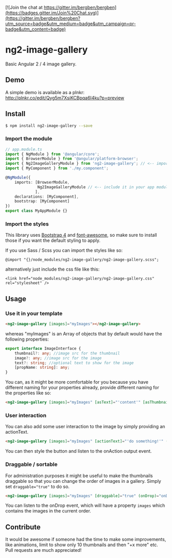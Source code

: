 [![Join the chat at https://gitter.im/bergben/bergben](https://badges.gitter.im/Join%20Chat.svg)](https://gitter.im/bergben/bergben?utm_source=badge&utm_medium=badge&utm_campaign=pr-badge&utm_content=badge)

# ng2-image-gallery
Basic Angular 2 / 4 image gallery.

## Demo
A simple demo is available as a plnkr: http://plnkr.co/edit/Qyg5m7XsiKCBpqa6I4ku?p=preview

## Install
```bash
$ npm install ng2-image-gallery --save
```

### Import the module
```TypeScript
// app.module.ts
import { NgModule } from '@angular/core';
import { BrowserModule } from '@angular/platform-browser';
import { Ng2ImageGalleryModule } from 'ng2-image-gallery'; // <-- import the module
import { MyComponent } from './my.component';

@NgModule({
    imports: [BrowserModule,
              Ng2ImageGalleryModule // <-- include it in your app module
             ],
    declarations: [MyComponent],  
    bootstrap: [MyComponent]
})
export class MyAppModule {}
```
### Import the styles
This library uses <a href="https://v4-alpha.getbootstrap.com/getting-started/download/#package-managers">Bootstrap 4</a> and <a href="https://www.npmjs.com/package/font-awesome">font-awesome</a>, so make sure to install those if you want the default styling to apply.

If you use Sass / Scss you can import the styles like so:
```
@import "{}/node_modules/ng2-image-gallery/ng2-image-gallery.scss";
```
alternatively just include the css file like this:
``` 
<link href="node_modules/ng2-image-gallery/ng2-image-gallery.css" rel="stylesheet" />
```
## Usage

### Use it in your template
```html
<ng2-image-gallery [images]="myImages"></ng2-image-gallery> 
```

whereas "myImages" is an Array of objects that by default would have the following properties:
```TypeScript
export interface ImageInterface {
    thumbnail?: any; //image src for the thumbnail
    image?: any; //image src for the image 
    text?: string; //optional text to show for the image
    [propName: string]: any;
}
```

You can, as it might be more comfortable for you because you have different naming for your properties already, provide different naming for the properties like so:

```html
<ng2-image-gallery [images]="myImages" [asText]="'content'" [asThumbnail]="'mythumb'"></ng2-image-gallery> 
```

### User interaction

You can also add some user interaction to the image by simply providing an actionText.
```html
<ng2-image-gallery [images]="myImages" [actionText]="'do something!'" (onAction)="doSomething($event)"></ng2-image-gallery> 
```
You can then style the button and listen to the onAction output event.

### Draggable / sortable

For administration purposes it might be useful to make the thumbnails draggable so that you can change the order of images in a gallery. Simply set `draggable="true"` to do so.
```html
<ng2-image-gallery [images]="myImages" [draggable]="true" (onDrop)="onDrop($event)"></ng2-image-gallery> 
```
You can listen to the onDrop event, which will have a property `images` which contains the images in the current order.

## Contribute
It would be awesome if someone had the time to make some improvements, like animations, limit to show only 10 thumbnails and then "+x more" etc. Pull requests are much appreciated!
